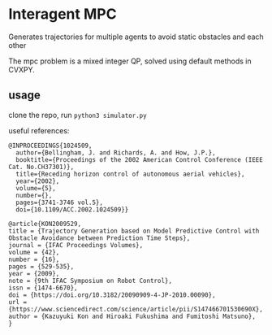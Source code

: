# Interagent MPC

Generates trajectories for multiple agents to avoid static obstacles and each other

The mpc problem is a mixed integer QP, solved using default methods in CVXPY. 

## usage  
clone the repo, run
`python3 simulator.py`


useful references:
```
@INPROCEEDINGS{1024509,
  author={Bellingham, J. and Richards, A. and How, J.P.},
  booktitle={Proceedings of the 2002 American Control Conference (IEEE Cat. No.CH37301)}, 
  title={Receding horizon control of autonomous aerial vehicles}, 
  year={2002},
  volume={5},
  number={},
  pages={3741-3746 vol.5},
  doi={10.1109/ACC.2002.1024509}}
```

```
@article{KON2009529,
title = {Trajectory Generation based on Model Predictive Control with Obstacle Avoidance between Prediction Time Steps},
journal = {IFAC Proceedings Volumes},
volume = {42},
number = {16},
pages = {529-535},
year = {2009},
note = {9th IFAC Symposium on Robot Control},
issn = {1474-6670},
doi = {https://doi.org/10.3182/20090909-4-JP-2010.00090},
url = {https://www.sciencedirect.com/science/article/pii/S147466701530690X},
author = {Kazuyuki Kon and Hiroaki Fukushima and Fumitoshi Matsuno},
}
```